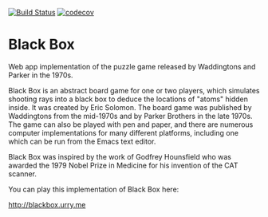 [![Build Status](https://travis-ci.org/jonurry/black-box.svg?branch=master)](https://travis-ci.org/jonurry/black-box)
[![codecov](https://codecov.io/gh/jonurry/black-box/branch/master/graph/badge.svg)](https://codecov.io/gh/jonurry/black-box)

# Black Box

Web app implementation of the puzzle game released by Waddingtons and Parker in the 1970s.

Black Box is an abstract board game for one or two players, which simulates shooting rays into a black box to deduce the locations of "atoms" hidden inside. It was created by Eric Solomon. The board game was published by Waddingtons from the mid-1970s and by Parker Brothers in the late 1970s. The game can also be played with pen and paper, and there are numerous computer implementations for many different platforms, including one which can be run from the Emacs text editor.

Black Box was inspired by the work of Godfrey Hounsfield who was awarded the 1979 Nobel Prize in Medicine for his invention of the CAT scanner.

You can play this implementation of Black Box here:

http://blackbox.urry.me
